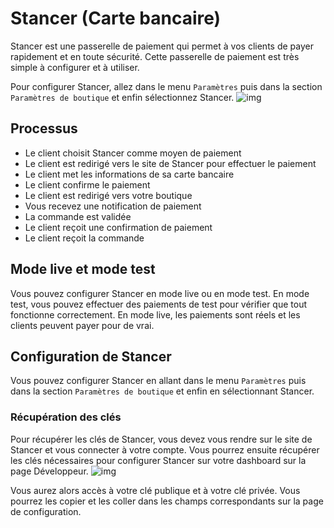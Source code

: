 # Stancer (Carte bancaire)
Stancer est une passerelle de paiement qui permet à vos clients de payer rapidement et en toute sécurité. Cette passerelle de paiement est très simple à configurer et à utiliser.

Pour configurer Stancer, allez dans le menu `Paramètres` puis dans la section `Paramètres de boutique` et enfin sélectionnez Stancer.
![img](/img/next_gen/settings/store/payment_gateways/stancer/config.png)

## Processus
- Le client choisit Stancer comme moyen de paiement
- Le client est redirigé vers le site de Stancer pour effectuer le paiement
- Le client met les informations de sa carte bancaire
- Le client confirme le paiement
- Le client est redirigé vers votre boutique
- Vous recevez une notification de paiement
- La commande est validée
- Le client reçoit une confirmation de paiement
- Le client reçoit la commande

## Mode live et mode test
Vous pouvez configurer Stancer en mode live ou en mode test. En mode test, vous pouvez effectuer des paiements de test pour vérifier que tout fonctionne correctement. En mode live, les paiements sont réels et les clients peuvent payer pour de vrai.

## Configuration de Stancer
Vous pouvez configurer Stancer en allant dans le menu `Paramètres` puis dans la section `Paramètres de boutique` et enfin en sélectionnant Stancer.
### Récupération des clés
Pour récupérer les clés de Stancer, vous devez vous rendre sur le site de Stancer et vous connecter à votre compte. Vous pourrez ensuite récupérer les clés nécessaires pour configurer Stancer sur votre dashboard sur la page Développeur.
![img](/img/next_gen/settings/store/payment_gateways/stancer/dashboard.png)

Vous aurez alors accès à votre clé publique et à votre clé privée. Vous pourrez les copier et les coller dans les champs correspondants sur la page de configuration.